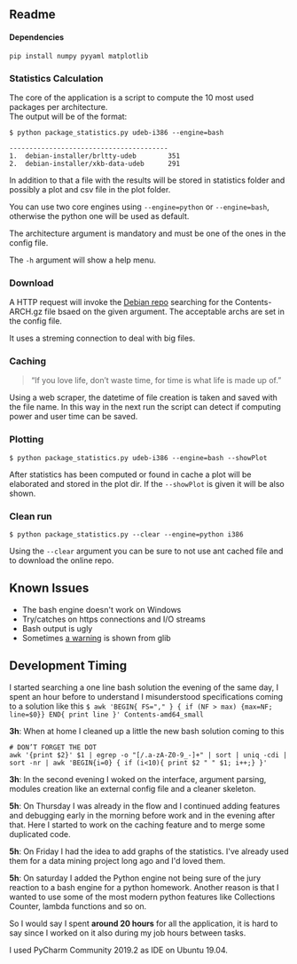 ## Readme

#### Dependencies
`pip install numpy pyyaml matplotlib`


### Statistics Calculation
The core of the application is a script to compute the 10 most used 
packages per architecture.  
The output will be of the format: 
```
$ python package_statistics.py udeb-i386 --engine=bash

----------------------------------------
1.  debian-installer/brltty-udeb        351
2.  debian-installer/xkb-data-udeb      291
```
In addition to that a file with the results will be stored in statistics folder
and possibly a plot and csv file in the plot folder.

You can use two core engines using `--engine=python` or `--engine=bash`,
otherwise the python one will be used as default.

The architecture argument is mandatory and must be one of the
ones in the config file.

The `-h` argument will show a help menu.

### Download
A HTTP request will invoke the [Debian repo](http://ftp.uk.debian.org/debian/dists/stable/main/)
searching for the Contents-ARCH.gz file bsaed on the given argument.
The acceptable archs are set in the config file.

It uses a streming connection to deal with big files. 

### Caching
> “If you love life, don’t waste time, for time is what life is made up of.” 

Using a web scraper, the datetime of file creation is taken and saved
with the file name. In this way in the next run the script can detect
if computing power and user time can be saved. 

### Plotting
```
$ python package_statistics.py udeb-i386 --engine=bash --showPlot
```

After statistics has been computed or found in cache a plot will be 
elaborated and stored in the plot dir.
If the `--showPlot` is given it will be also shown.
 
### Clean run
```
$ python package_statistics.py --clear --engine=python i386
```
Using the `--clear` argument you can be sure to not use ant cached
file and to download the online repo.
 
## Known Issues
- The bash engine doesn't work on Windows
- Try/catches on https connections and I/O streams
- Bash output is ugly
- Sometimes [a warning](https://gitlab.gnome.org/GNOME/glib/commit/a919be3d39150328874ff647fb2c2be7af3df996) is shown from glib

## Development Timing
I started searching a one line bash solution the evening of the 
same day, I spent an hour before to understand I misunderstood 
specifications coming to a solution like this `$ awk 'BEGIN{ FS="," } { if (NF > max) {max=NF; line=$0}} END{ print line }' Contents-amd64_small`

**3h**: When at home I cleaned up a little the new bash solution coming to this
```
# DON’T FORGET THE DOT
awk '{print $2}' $1 | egrep -o "[/.a-zA-Z0-9_-]+" | sort | uniq -cdi | sort -nr | awk 'BEGIN{i=0} { if (i<10){ print $2 " " $1; i++;} }'
```  

**3h**: In the second evening I woked on the interface, argument parsing, modules
creation like an external config file and a cleaner skeleton.

**5h**: On Thursday I was already in the flow and I continued adding features
and debugging early in the morning before work and in the evening after
that.
 Here I started to work on the caching feature and to merge some 
 duplicated code.
 
**5h**: On Friday I had the idea to add graphs of the statistics. I've already used
them for a data mining project long ago and I'd loved them.

**5h**: On saturday I added the Python engine not being sure of the 
jury reaction to a bash engine for a python homework.
Another reason is that I wanted to use some of the most modern python
features like Collections Counter, lambda functions and so on.

So I would say I spent **around 20 hours** for all the application, it is hard
to say since I worked on it also during my job hours between tasks. 

I used PyCharm Community 2019.2 as IDE on Ubuntu 19.04.
